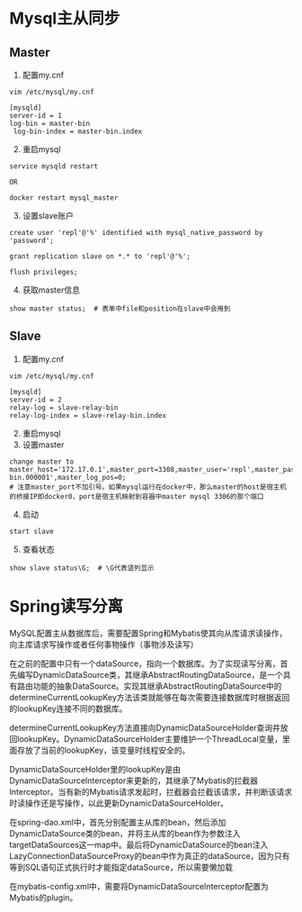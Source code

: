 # Mysql主从同步

## Master

1. 配置my.cnf
```
vim /etc/mysql/my.cnf

[mysqld]
server-id = 1
log-bin = master-bin
 log-bin-index = master-bin.index
```

2. 重启mysql
```
service mysqld restart

OR

docker restart mysql_master
```
	
3. 设置slave账户

```
create user 'repl'@'%' identified with mysql_native_password by 'password';

grant replication slave on *.* to 'repl'@'%';

flush privileges;
```
	
4. 获取master信息

```
show master status;  # 表单中file和position在slave中会用到
```

## Slave

1. 配置my.cnf 
```
vim /etc/mysql/my.cnf

[mysqld]
server-id = 2
relay-log = slave-relay-bin
relay-log-index = slave-relay-bin.index
```
2. 重启mysql
3. 设置master
```
change master to master_host='172.17.0.1',master_port=3308,master_user='repl',master_password='password',master_log_file='master-bin.000001',master_log_pos=0;
# 注意master_port不加引号。如果mysql运行在docker中，那么master的host是宿主机的桥接IP即docker0，port是宿主机映射到容器中master mysql 3306的那个端口
```
4. 启动
```
start slave
```
5. 查看状态

```
show slave status\G;  # \G代表竖列显示
```

# Spring读写分离

MySQL配置主从数据库后，需要配置Spring和Mybatis使其向从库请求读操作，向主库请求写操作或者任何事物操作（事物涉及读写）

在之前的配置中只有一个dataSource，指向一个数据库。为了实现读写分离，首先编写DynamicDataSource类，其继承AbstractRoutingDataSource，是一个具有路由功能的抽象DataSource。实现其继承AbstractRoutingDataSource中的determineCurrentLookupKey方法该类就能够在每次需要连接数据库时根据返回的lookupKey连接不同的数据库。

determineCurrentLookupKey方法直接向DynamicDataSourceHolder查询并放回lookupKey。DynamicDataSourceHolder主要维护一个ThreadLocal变量，里面存放了当前的lookupKey，该变量时线程安全的。

DynamicDataSourceHolder里的lookupKey是由DynamicDataSourceInterceptor来更新的，其继承了Mybatis的拦截器Interceptor。当有新的Mybatis请求发起时，拦截器会拦截该请求，并判断该请求时读操作还是写操作，以此更新DynamicDataSourceHolder。

在spring-dao.xml中，首先分别配置主从库的bean，然后添加DynamicDataSource类的bean，并将主从库的bean作为参数注入targetDataSources这一map中。最后将DynamicDataSource的bean注入LazyConnectionDataSourceProxy的bean中作为真正的dataSource，因为只有等到SQL语句正式执行时才能指定dataSource，所以需要懒加载

在mybatis-config.xml中，需要将DynamicDataSourceInterceptor配置为Mybatis的plugin。